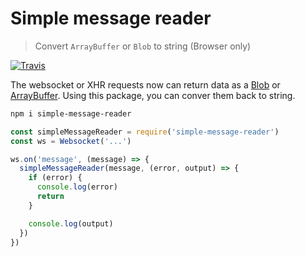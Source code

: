 # Simple message reader
> Convert `ArrayBuffer` or `Blob` to string (Browser only)

[![Travis](https://img.shields.io/travis/poppinss/simple-message-reader.svg?style=for-the-badge)](https://github.com/poppinss/simple-message-reader)

The websocket or XHR requests now can return data as a [Blob](https://developer.mozilla.org/en-US/docs/Web/API/Blob) or [ArrayBuffer](https://developer.mozilla.org/en-US/docs/Web/JavaScript/Reference/Global_Objects/ArrayBuffer). Using this package, you can conver them back to string.

```bash
npm i simple-message-reader
```

```js
const simpleMessageReader = require('simple-message-reader')
const ws = Websocket('...')

ws.on('message', (message) => {
  simpleMessageReader(message, (error, output) => {
    if (error) {
      console.log(error)
      return
    }

    console.log(output)
  })
})
```
